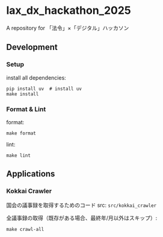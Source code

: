 # lax_dx_hackathon_2025
A repository for 「法令」×「デジタル」ハッカソン


## Development
### Setup

install all dependencies:

```shell
pip install uv  # install uv
make install
```

### Format & Lint

format:

```shell
make format
```

lint:

```shell
make lint
```

## Applications

### Kokkai Crawler

国会の議事録を取得するためのコード
src: `src/kokkai_crawler`

全議事録の取得（既存がある場合、最終年/月以外はスキップ）:

```shell
make crawl-all
```
